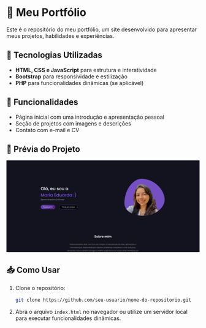 # 🎨 Meu Portfólio

Este é o repositório do meu portfólio, um site desenvolvido para apresentar meus projetos, habilidades e experiências.

## 🚀 Tecnologias Utilizadas
- **HTML, CSS e JavaScript** para estrutura e interatividade
- **Bootstrap** para responsividade e estilização
- **PHP** para funcionalidades dinâmicas (se aplicável)

## 🎯 Funcionalidades
- Página inicial com uma introdução e apresentação pessoal
- Seção de projetos com imagens e descrições
- Contato com e-mail e CV

## 📸 Prévia do Projeto
![Portfólio](https://github.com/EduardaSr19/Portifolio/blob/main/assets/portifolio-img.png)

## 📥 Como Usar
1. Clone o repositório:
   ```bash
   git clone https://github.com/seu-usuario/nome-do-repositorio.git
   ```
2. Abra o arquivo `index.html` no navegador ou utilize um servidor local para executar funcionalidades dinâmicas.
